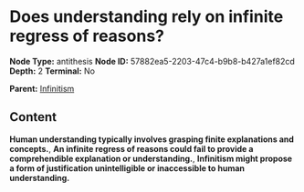 # Does understanding rely on infinite regress of reasons?

**Node Type:** antithesis
**Node ID:** 57882ea5-2203-47c4-b9b8-b427a1ef82cd
**Depth:** 2
**Terminal:** No

**Parent:** [Infinitism](infinitism.md)

## Content

**Human understanding typically involves grasping finite explanations and concepts.**, **An infinite regress of reasons could fail to provide a comprehendible explanation or understanding.**, **Infinitism might propose a form of justification unintelligible or inaccessible to human understanding.**
